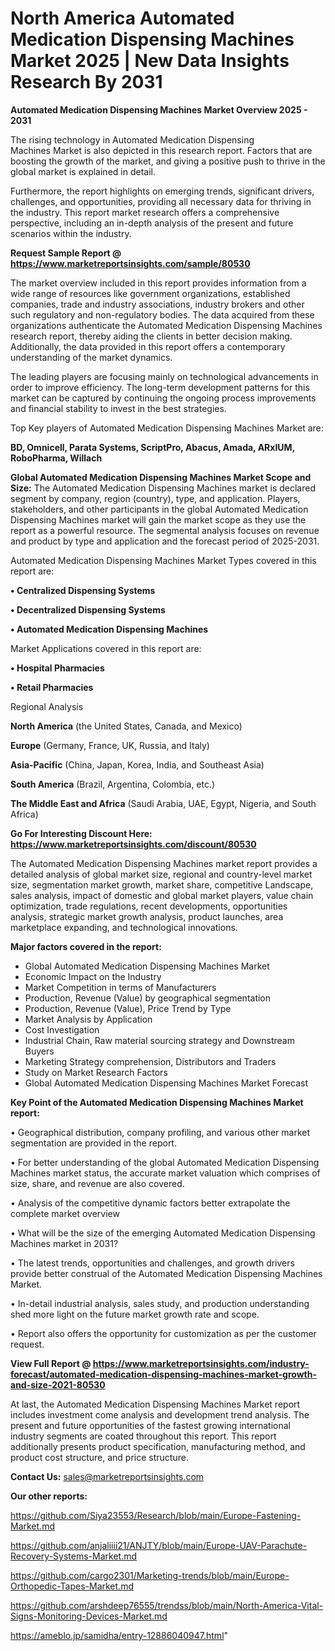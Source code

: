 # North America Automated Medication Dispensing Machines Market 2025 | New Data Insights Research By 2031

<Strong> Automated Medication Dispensing Machines Market Overview 2025 - 2031</strong>

The rising technology in Automated Medication Dispensing Machines Market is also depicted in this research report. Factors that are boosting the growth of the market, and giving a positive push to thrive in the global market is explained in detail.

Furthermore, the report highlights on emerging trends, significant drivers, challenges, and opportunities, providing all necessary data for thriving in the industry. This report market research offers a comprehensive perspective, including an in-depth analysis of the present and future scenarios within the industry.

<strong>Request Sample Report @ <a href=https://www.marketreportsinsights.com/sample/80530>https://www.marketreportsinsights.com/sample/80530</a></strong>

The market overview included in this report provides information from a wide range of resources like government organizations, established companies, trade and industry associations, industry brokers and other such regulatory and non-regulatory bodies. The data acquired from these organizations authenticate the Automated Medication Dispensing Machines research report, thereby aiding the clients in better decision making. Additionally, the data provided in this report offers a contemporary understanding of the market dynamics.

The leading players are focusing mainly on technological advancements in order to improve efficiency. The long-term development patterns for this market can be captured by continuing the ongoing process improvements and financial stability to invest in the best strategies.

Top Key players of Automated Medication Dispensing Machines Market are:

<strong>BD, Omnicell, Parata Systems, ScriptPro, Abacus, Amada, ARxIUM, RoboPharma, Willach</strong>

<strong><b>Global Automated Medication Dispensing Machines Market Scope and Size:</b></strong>
The Automated Medication Dispensing Machines market is declared segment by company, region (country), type, and application. Players, stakeholders, and other participants in the global Automated Medication Dispensing Machines market will gain the market scope as they use the report as a powerful resource. The segmental analysis focuses on revenue and product by type and application and the forecast period of 2025-2031.

Automated Medication Dispensing Machines Market Types covered in this report are:

<strong>• Centralized Dispensing Systems

• Decentralized Dispensing Systems

• Automated Medication Dispensing Machines</strong>

Market Applications covered in this report are:

<strong>• Hospital Pharmacies

• Retail Pharmacies</strong> 

Regional Analysis

<strong>North America</strong> (the United States, Canada, and Mexico)

<strong>Europe</strong> (Germany, France, UK, Russia, and Italy)

<strong>Asia-Pacific</strong> (China, Japan, Korea, India, and Southeast Asia)

<strong>South America</strong> (Brazil, Argentina, Colombia, etc.)

<strong>The Middle East and Africa</strong> (Saudi Arabia, UAE, Egypt, Nigeria, and South Africa)

<strong>Go For Interesting Discount Here: <a href=https://www.marketreportsinsights.com/discount/80530>https://www.marketreportsinsights.com/discount/80530</a></strong>

The Automated Medication Dispensing Machines market report provides a detailed analysis of global market size, regional and country-level market size, segmentation market growth, market share, competitive Landscape, sales analysis, impact of domestic and global market players, value chain optimization, trade regulations, recent developments, opportunities analysis, strategic market growth analysis, product launches, area marketplace expanding, and technological innovations.

<strong><b>Major factors covered in the report:</b></strong>
<ul>
  <li>Global Automated Medication Dispensing Machines Market </li>
  <li>Economic Impact on the Industry</li>
  <li>Market Competition in terms of Manufacturers</li>
  <li>Production, Revenue (Value) by geographical segmentation</li>
  <li>Production, Revenue (Value), Price Trend by Type</li>
  <li>Market Analysis by Application</li>
  <li>Cost Investigation</li>
  <li>Industrial Chain, Raw material sourcing strategy and Downstream Buyers</li>
  <li>Marketing Strategy comprehension, Distributors and Traders</li>
  <li>Study on Market Research Factors</li>
  <li>Global Automated Medication Dispensing Machines Market Forecast</li>
</ul>

<strong><b>Key Point of the Automated Medication Dispensing Machines Market report:</b></strong>

• Geographical distribution, company profiling, and various other market segmentation are provided in the report.

• For better understanding of the global Automated Medication Dispensing Machines market status, the accurate market valuation which comprises of size, share, and revenue are also covered.

• Analysis of the competitive dynamic factors better extrapolate the complete market overview

• What will be the size of the emerging Automated Medication Dispensing Machines market in 2031?

• The latest trends, opportunities and challenges, and growth drivers provide better construal of the Automated Medication Dispensing Machines Market.

• In-detail industrial analysis, sales study, and production understanding shed more light on the future market growth rate and scope.

• Report also offers the opportunity for customization as per the customer request.

<strong><b>View Full Report @ <a href=https://www.marketreportsinsights.com/industry-forecast/automated-medication-dispensing-machines-market-growth-and-size-2021-80530>https://www.marketreportsinsights.com/industry-forecast/automated-medication-dispensing-machines-market-growth-and-size-2021-80530</a></b></strong>


At last, the Automated Medication Dispensing Machines Market report includes investment come analysis and development trend analysis. The present and future opportunities of the fastest growing international industry segments are coated throughout this report. This report additionally presents product specification, manufacturing method, and product cost structure, and price structure.

<strong>Contact Us:</strong>
sales@marketreportsinsights.com

<strong>Our other reports:</strong>

<a href=https://github.com/Siya23553/Research/blob/main/Europe-Fastening-Market.md>https://github.com/Siya23553/Research/blob/main/Europe-Fastening-Market.md</a>

<a href=https://github.com/anjaliiii21/ANJTY/blob/main/Europe-UAV-Parachute-Recovery-Systems-Market.md>https://github.com/anjaliiii21/ANJTY/blob/main/Europe-UAV-Parachute-Recovery-Systems-Market.md</a>

<a href=https://github.com/cargo2301/Marketing-trends/blob/main/Europe-Orthopedic-Tapes-Market.md>https://github.com/cargo2301/Marketing-trends/blob/main/Europe-Orthopedic-Tapes-Market.md</a>

<a href=https://github.com/arshdeep76555/trendss/blob/main/North-America-Vital-Signs-Monitoring-Devices-Market.md>https://github.com/arshdeep76555/trendss/blob/main/North-America-Vital-Signs-Monitoring-Devices-Market.md</a>

<a href=https://ameblo.jp/samidha/entry-12886040947.html>https://ameblo.jp/samidha/entry-12886040947.html</a>"
